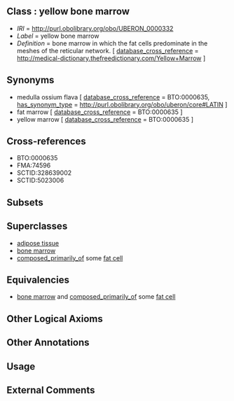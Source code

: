 
## Class : yellow bone marrow

 * *IRI* = http://purl.obolibrary.org/obo/UBERON_0000332
 * *Label* = yellow bone marrow
 * *Definition* = bone marrow in which the fat cells predominate in the meshes of the reticular network. [ [database_cross_reference](../../ef/oboInOwl#hasDbXref.md) = http://medical-dictionary.thefreedictionary.com/Yellow+Marrow ]

## Synonyms

 * medulla ossium flava [ [database_cross_reference](../../ef/oboInOwl#hasDbXref.md) = BTO:0000635, [has_synonym_type](../../pe/oboInOwl#hasSynonymType.md) = http://purl.obolibrary.org/obo/uberon/core#LATIN ]
 * fat marrow [ [database_cross_reference](../../ef/oboInOwl#hasDbXref.md) = BTO:0000635 ]
 * yellow marrow [ [database_cross_reference](../../ef/oboInOwl#hasDbXref.md) = BTO:0000635 ]

## Cross-references

 * BTO:0000635
 * FMA:74596
 * SCTID:328639002
 * SCTID:5023006

## Subsets


## Superclasses

 * [adipose tissue](../../UBERON/13/UBERON_0001013.md)
 * [bone marrow](../../UBERON/71/UBERON_0002371.md)
 * [composed_primarily_of](../../UBREL/02/UBREL_0000002.md) some [fat cell](../../CL/36/CL_0000136.md)

## Equivalencies

 * [bone marrow](../../UBERON/71/UBERON_0002371.md) and [composed_primarily_of](../../UBREL/02/UBREL_0000002.md) some [fat cell](../../CL/36/CL_0000136.md)

## Other Logical Axioms


## Other Annotations


## Usage


## External Comments

